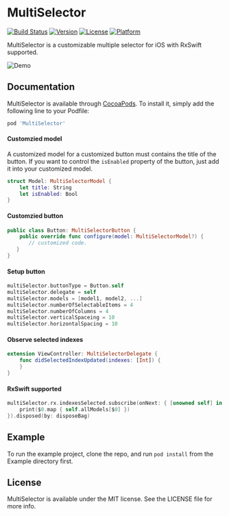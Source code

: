 # MultiSelector

[![Build Status](https://app.bitrise.io/app/bf5b87cf153c7d5b/status.svg?token=5Ep2QdyXyNIR55wnEHTYXw&branch=master)](https://app.bitrise.io/app/bf5b87cf153c7d5b)
[![Version](https://img.shields.io/cocoapods/v/MultiSelector.svg?style=flat)](https://cocoapods.org/pods/MultiSelector)
[![License](https://img.shields.io/cocoapods/l/MultiSelector.svg?style=flat)](https://cocoapods.org/pods/MultiSelector)
[![Platform](https://img.shields.io/cocoapods/p/MultiSelector.svg?style=flat)](https://cocoapods.org/pods/MultiSelector)

MultiSelector is a customizable multiple selector for iOS with RxSwift supported.

![Demo](https://raw.githubusercontent.com/xflagstudio/MultiSelector/master/screenshots/demo.png)

## Documentation

MultiSelector is available through [CocoaPods](https://cocoapods.org). To install
it, simply add the following line to your Podfile:

```ruby
pod 'MultiSelector'
```

#### Customzied model

A customized model for a customized button must contains the title of the button.
If you want to control the `isEnabled` property of the button, just add it into your customized model.

```Swift
struct Model: MultiSelectorModel {
    let title: String
    let isEnabled: Bool
}
```

#### Customzied button

```Swift
public class Button: MultiSelectorButton {
	public override func configure(model: MultiSelectorModel?) {
       // customized code.
   }
}
```

#### Setup button

```Swift
multiSelector.buttonType = Button.self
multiSelector.delegate = self
multiSelector.models = [model1, model2, ...]
multiSelector.numberOfSelectableItems = 4
multiSelector.numberOfColumns = 4
multiSelector.verticalSpaceing = 10
multiSelector.horizontalSpacing = 10
```

#### Observe selected indexes

```Swift
extension ViewController: MultiSelectorDelegate {
    func didSelectedIndexUpdated(indexes: [Int]) {
    }
}
```

#### RxSwift supported

```Swift
multiSelector.rx.indexesSelected.subscribe(onNext: { [unowned self] in
    print($0.map { self.allModels[$0] })
}).disposed(by: disposeBag)
```

## Example

To run the example project, clone the repo, and run `pod install` from the Example directory first.

## License

MultiSelector is available under the MIT license. See the LICENSE file for more info.
